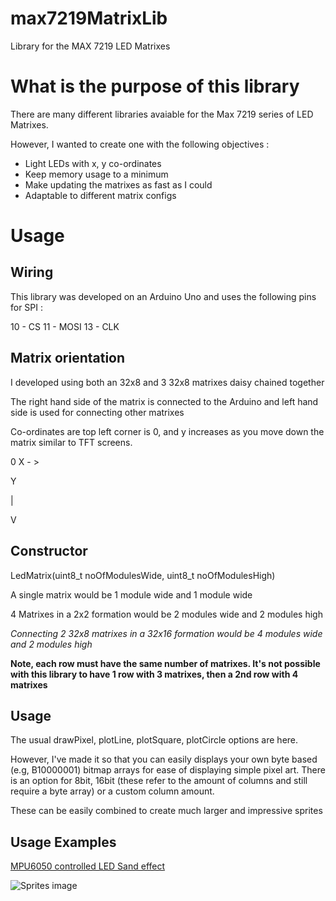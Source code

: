 # max7219MatrixLib
Library for the MAX 7219 LED Matrixes

What is the purpose of this library
===================================

There are many different libraries avaiable for the Max 7219 series of LED Matrixes.

However, I wanted to create one with the following objectives :

- Light LEDs with x, y co-ordinates
- Keep memory usage to a minimum
- Make updating the matrixes as fast as I could
- Adaptable to different matrix configs

Usage
=====

Wiring
------

This library was developed on an Arduino Uno and uses the following pins for SPI :

10 - CS
11 - MOSI
13 - CLK

Matrix orientation
------------------
I developed using both an 32x8 and 3 32x8 matrixes daisy chained together

The right hand side of the matrix is connected to the Arduino and left hand side is used for connecting other matrixes

Co-ordinates are top left corner is 0, and y increases as you move down the matrix similar to TFT screens.

0 X - >

Y

|

V

Constructor
-----------

LedMatrix(uint8_t noOfModulesWide, uint8_t noOfModulesHigh)

A single matrix would be 1 module wide and 1 module wide

4 Matrixes in a 2x2 formation would be 2 modules wide and 2 modules high

_Connecting 2 32x8 matrixes in a 32x16 formation would be 4 modules wide and 2 modules high_

__Note, each row must have the same number of matrixes. It's not possible with this library to have 1 row with 3 matrixes, then a 2nd row with 4 matrixes__

Usage
-----
The usual drawPixel, plotLine, plotSquare, plotCircle options are here.

However, I've made it so that you can easily displays your own byte based (e.g, B10000001) bitmap arrays for ease of displaying simple pixel art.
There is an option for 8bit, 16bit (these refer to the amount of columns and still require a byte array) or a custom column amount.

These can be easily combined to create much larger and impressive sprites

Usage Examples
--------------
[MPU6050 controlled LED Sand effect](https://youtu.be/VmF_7_NJ_H0)

![Sprites image](https://ibb.co/1s3WGxz)
